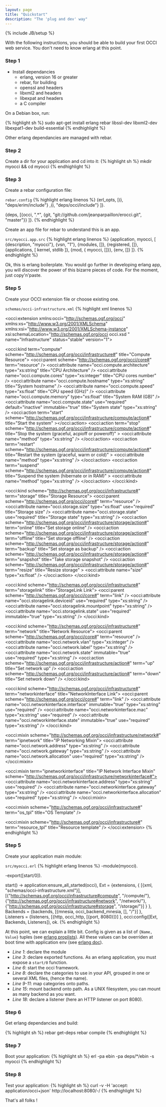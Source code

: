 ```yaml
---
layout: page
title: "Quickstart"
description: "The 'plug and dev' way"
---
```

{% include JB/setup %}

With the following instructions, you should be able to build your
first OCCI web service. You don't need to know erlang at this point.

### Step 1

- Install dependancies
  - erlang, version 16 or greater
  - rebar, for building
  - openssl and headers
  - libxml2 and headers
  - libexpat and headers
  - a C compiler

On a Debian box, run:

{% highlight sh %}
sudo apt-get install erlang rebar libssl-dev libxml2-dev libexpat1-dev build-essential
{% endhighlight %}

Other erlang dependancies are managed with rebar.

### Step 2

Create a dir for your application and cd into it:
{% highlight sh %}
mkdir myocci && cd myocci
{% endhighlight %}

### Step 3

Create a rebar configuration file:

`rebar.config`
{% highlight erlang linenos %}
{erl_opts, [{i, "deps/erim/include"}
	    ,{i, "deps/occi/include"}
	   ]}.

{deps, [{occi, ".*",
	 {git, "git://github.com/jeanparpaillon/erocci.git", "master"}}
       ]}.
{% endhighlight %}

Create an app file for rebar to understand this is an app.

`src/myocci.app.src`
{% highlight erlang linenos %}
{application, myocci,
 [
  {description, "myocci"},
  {vsn, "1"},
  {modules, []},
  {registered, []},
  {applications, [
                  kernel,
                  stdlib
                 ]},
  {mod, { myocci, []}},
  {env, []}
 ]}.
{% endhighlight %}

Ok, this is erlang boilerplate. You would go further in developing
erlang app, you will discover the power of this bizarre pieces of
code. For the moment, just copy'n'paste.

### Step 5

Create your OCCI extension file or choose existing one.

`schemas/occi-infrastructure.xml`
{% highlight xml linenos %}
<?xml version="1.0" encoding="UTF-8"?>
<occi:extension xmlns:occi="http://schemas.ogf.org/occi"
		xmlns:xs="http://www.w3.org/2001/XMLSchema"
		xmlns:xsi="http://www.w3.org/2001/XMLSchema-instance"
		xsi:schemaLocation="http://schemas.ogf.org/occi occi.xsd " name="Infrastructure"
		status="stable" version="1">
  <!-- Compute Kind -->
  <occi:kind term="compute" scheme="http://schemas.ogf.org/occi/infrastructure#"
	     title="Compute Resource">
    <occi:parent scheme="http://schemas.ogf.org/occi/core#"
		 term="resource" />
    <occi:attribute name="occi.compute.architecture" type="xs:string" title="CPU Architecture" />
    <occi:attribute name="occi.compute.cores" type="xs:integer" title="CPU cores number" />
    <occi:attribute name="occi.compute.hostname" type="xs:string" title="System hostname" />
    <occi:attribute name="occi.compute.speed" type="xs:float" title="CPU speed (GHz)" />
    <occi:attribute name="occi.compute.memory" type="xs:float" title="System RAM (GB)" />
    <occi:attribute name="occi.compute.state" use="required"
		    default="inactive" immutable="true"
		    title="System state" type="xs:string" />
    <occi:action term="start"
		 scheme="http://schemas.ogf.org/occi/infrastructure/compute/action#"
		 title="Start the system" ></occi:action>
    <occi:action term="stop"
		 scheme="http://schemas.ogf.org/occi/infrastructure/compute/action#"
		 title="Stop the system (graceful, acpioff or poweroff)" >
      <occi:attribute name="method" type="xs:string" />
    </occi:action>
    <occi:action term="restart"
		 scheme="http://schemas.ogf.org/occi/infrastructure/compute/action#"
		 title="Restart the system (graceful, warm or cold)" >
      <occi:attribute name="method" type="xs:string" />
    </occi:action>
    <occi:action term="suspend"
		 scheme="http://schemas.ogf.org/occi/infrastructure/compute/action#"
		 title="Suspend the system (hibernate or in RAM)" >
      <occi:attribute name="method" type="xs:string" />
    </occi:action>
  </occi:kind>

  <!-- Storage Resource -->
  <occi:kind scheme="http://schemas.ogf.org/occi/infrastructure#"
	     term="storage" title="Storage Resource">
    <occi:parent scheme="http://schemas.ogf.org/occi/core#" term="resource" />
    <occi:attribute name="occi.storage.size" type="xs:float" use="required" title="Storage size" />
    <occi:attribute name="occi.storage.state" use="required" title="Storage state" type="xs:string" />
    <occi:action
	scheme="http://schemas.ogf.org/occi/infrastructure/storage/action#"
	term="online" title="Set storage online" />
    <occi:action
	scheme="http://schemas.ogf.org/occi/infrastructure/storage/action#"
	term="offline" title="Set storage offline" />
    <occi:action
	scheme="http://schemas.ogf.org/occi/infrastructure/storage/action#"
	term="backup" title="Set storage as backup" />
    <occi:action
	scheme="http://schemas.ogf.org/occi/infrastructure/storage/action#"
	term="snapshot" title="Take storage snapshot" />
    <occi:action
	scheme="http://schemas.ogf.org/occi/infrastructure/storage/action#"
	term="resize" title="Resize storage" >
      <occi:attribute name="size" type="xs:float" />
    </occi:action>
  </occi:kind>

  <!-- StorageLink Link -->
  <occi:kind scheme="http://schemas.ogf.org/occi/infrastructure#"
	     term="storagelink" title="StorageLink Link">
    <occi:parent scheme="http://schemas.ogf.org/occi/core#"
		 term="link" />
    <occi:attribute name="occi.storagelink.deviceid" use="required" type="xs:string" />
    <occi:attribute name="occi.storagelink.mountpoint" type="xs:string" />
    <occi:attribute name="occi.storagelink.state" use="required" immutable="true" type="xs:string" />
  </occi:kind>

  <!-- Network -->
  <occi:kind scheme="http://schemas.ogf.org/occi/infrastructure#"
	     term="network" title="Network Resource">
    <occi:parent scheme="http://schemas.ogf.org/occi/core#"
		 term="resource" />
    <occi:attribute name="occi.network.vlan" type="xs:integer" />
    <occi:attribute name="occi.network.label" type="xs:string" />
    <occi:attribute name="occi.network.state" immutable="true" use="required" type="xs:string" />
    <occi:action scheme="http://schemas.ogf.org/occi/infrastructure/action#"
		 term="up" title="Set network up" />
    <occi:action scheme="http://schemas.ogf.org/occi/infrastructure/action#"
		 term="down" title="Set network down" />
  </occi:kind>

  <!-- NetworkInterface Link -->
  <occi:kind scheme="http://schemas.ogf.org/occi/infrastructure#"
	     term="networkinterface" title="NetworkInterface Link">
    <occi:parent scheme="http://schemas.ogf.org/occi/core#"
		 term="link" />
    <occi:attribute name="occi.networkinterface.interface"
		    immutable="true" type="xs:string" use="required" />
    <occi:attribute name="occi.networkinterface.mac" type="xs:string" use="required" />
    <occi:attribute name="occi.networkinterface.state" immutable="true" use="required" type="xs:string" />
  </occi:kind>

  <!-- IP Networking Mixin -->
  <occi:mixin scheme="http://schemas.ogf.org/occi/infrastructure/network#"
	      term="ipnetwork" title="IP Networking Mixin">
    <occi:attribute name="occi.network.address" type="xs:string" />
    <occi:attribute name="occi.network.gateway" type="xs:string" />
    <occi:attribute name="occi.network.allocation" use="required" type="xs:string" />
  </occi:mixin>

  <!-- IP NetworkInterface Mixin -->
  <occi:mixin term="ipnetworkinterface" title="IP Network Interface Mixin"
	      scheme="http://schemas.ogf.org/occi/infrastructure/networkinterface#">
    <occi:attribute name="occi.networkinterface.address" type="xs:string" use="required" />
    <occi:attribute name="occi.networkinterface.gateway" type="xs:string" />
    <occi:attribute name="occi.networkinterface.allocation" use="required" type="xs:string" />
  </occi:mixin>

  <!-- OS template -->
  <occi:mixin scheme="http://schemas.ogf.org/occi/infrastructure#" term="os_tpl" title="OS Template" />

  <!-- Resource template -->
  <occi:mixin scheme="http://schemas.ogf.org/occi/infrastructure#" term="resource_tpl" title="Resource template" />
</occi:extension>
{% endhighlight %}

### Step 5

Create your application main module:

`src/myocci.erl`
{% highlight erlang linenos %}
-module(myocci).

-export([start/0]).

start() ->
    application:ensure_all_started(occi),
    Ext = {extensions, {
	     [{xml, "schemas/occi-infrastructure.xml"}],
	     [{"http://schemas.ogf.org/occi/infrastructure#compute", "/compute/"},
	      {"http://schemas.ogf.org/occi/infrastructure#network", "/network/"},
	      {"http://schemas.ogf.org/occi/infrastructure#storage", "/storage/"}]
	    }
	  },
    Backends = {backends,
		[{mnesia, occi_backend_mnesia, [], "/"}]
	       },
    Listeners = {listeners, 
		 [{http, occi_http, [{port, 8080}]}]
		},
    occi:config([Ext, Backends, Listeners]),
    ok.
{% endhighlight %}

At this point, we can explain a little bit. Config is given as a list
of `{Name, Value}` tuples (see [erlang
proplists](http://www.erlang.org/doc/man/proplists.html)). All these
values can be overriden at boot time with application env (see
[erlang
doc](http://www.erlang.org/doc/design_principles/applications.html#id74397)).

* _Line 1_: declare the module
* _Line 3_: declare exported functions. As an erlang application, you
  must expose a `start/0` function.
* _Line 6_: start the occi framework.
* _Line 8_: declare the categories to use in your API, grouped in
  one or several XML files, (hence the name).
* _Line 9-11_: map categories onto paths.
* _Line 15_: mount backend onto path. As a UNIX filesystem, you can
  mount as many backend as you want.
* _Line 18_: declare a listener (here an HTTP listener on port 8080).

### Step 6

Get erlang dependancies and build:

{% highlight sh %}
rebar get-deps
rebar compile
{% endhighlight %}

### Step 7

Boot your application:
{% highlight sh %}
erl -pa ebin -pa deps/*/ebin -s myocci
{% endhighlight %}

### Step 8

Test your application:
{% highlight sh %}
curl -v -H 'accept: application/occi+json' http://localhost:8080/-/
{% endhighlight %}

That's all folks !
